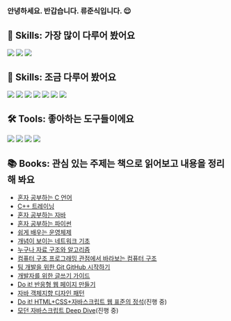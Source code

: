 ### 안녕하세요. 반갑습니다. 류준식입니다. 😌

## 🌳 Skills: 가장 많이 다루어 봤어요
<img src="https://img.shields.io/badge/JavaScript-F7DF1E?style=flat-square&logo=JavaScript&logoColor=white"/> <img src="https://img.shields.io/badge/CSS3-1572B6?style=flat-square&logo=CSS3&logoColor=white"/> <img src="https://img.shields.io/badge/HTML5-E34F26?style=flat-square&logo=HTML5&logoColor=white"/>
## 🌱 Skills: 조금 다루어 봤어요
<img src="https://img.shields.io/badge/React-61DAFB?style=flat-square&logo=React&logoColor=white"/> <img src="https://img.shields.io/badge/Sass-CC6699?style=flat-square&logo=Sass&logoColor=white"/> <img src="https://img.shields.io/badge/TypeScript-3178C6?style=flat-square&logo=TypeScript&logoColor=white"/> <img src="https://img.shields.io/badge/Jest-C21325?style=flat-square&logo=Jest&logoColor=white"/> <img src="https://img.shields.io/badge/Testing%20Library-E33332?style=flat-square&logo=Testing%20Library&logoColor=white"/> <img src="https://img.shields.io/badge/Electron-47848F?style=flat-square&logo=Electron&logoColor=white"/> <img src="https://img.shields.io/badge/Node.js-339933?style=flat-square&logo=Node.js&logoColor=white"/>

## 🛠 Tools: 좋아하는 도구들이에요
<img src="https://img.shields.io/badge/Webpack-8DD6F9?style=flat-square&logo=Webpack&logoColor=white"/> <img src="https://img.shields.io/badge/ESLint-4B32C3?style=flat-square&logo=ESLint&logoColor=white"/> <img src="https://img.shields.io/badge/Prettier-F7B93E?style=flat-square&logo=Prettier&logoColor=white"/> <img src="https://img.shields.io/badge/Babel-F9DC3E?style=flat-square&logo=Babel&logoColor=white"/>

## 📚︎ Books: 관심 있는 주제는 책으로 읽어보고 내용을 정리해 봐요
+ [혼자 공부하는 C 언어](https://plume-seeker-8c8.notion.site/C-63ae09c3d6f14c43833cfc1b63065e65)
+ [C++ 트레이닝](https://plume-seeker-8c8.notion.site/C-4416f476e7024ff383fba7e6e152e07b)
+ [혼자 공부하는 자바](https://plume-seeker-8c8.notion.site/JAVA-5bcd096a3d2f417e80405791a43d0a0a)
+ [혼자 공부하는 파이썬](https://plume-seeker-8c8.notion.site/Python-d1b885598a50422eb9de013c02f3a0c3)
+ [쉽게 배우는 운영체제](https://plume-seeker-8c8.notion.site/0ad31bf104204c5f8fe00a575d093842)
+ [개념이 보이는 네트워크 기초](https://plume-seeker-8c8.notion.site/33037ffad5df4063b902d996cb31e1d6)
+ [누구나 자료 구조와 알고리즘](https://plume-seeker-8c8.notion.site/8fdf10869e514c08b72b37743ade8ec3)
+ [컴퓨터 구조 프로그래밍 관점에서 바라보는 컴퓨터 구조](https://plume-seeker-8c8.notion.site/81642ae558f5444194d9c1243581f5b3)
+ [팀 개발을 위한 Git GitHub 시작하기](https://plume-seeker-8c8.notion.site/Git-GitHub-b2e8b7f59b6f46ad861b2b973a746159)
+ [개발자를 위한 글쓰기 가이드](https://plume-seeker-8c8.notion.site/92287c5017b24cbcaad5929ef84efd1c)
+ [Do it! 반응형 웹 페이지 만들기](https://plume-seeker-8c8.notion.site/d1bc7293acfb4168b2f227bc2f71aacf)
+ [자바 객체지향 디자인 패턴](https://plume-seeker-8c8.notion.site/a2e40bb2ce064de68db822018c90bd72)
+ [Do it! HTML+CSS+자바스크립트 웹 표준의 정석](https://plume-seeker-8c8.notion.site/HTML5-CSS3-e480f52efe1649fdb9d31b2af3d30e1a)(진행 중)
+ [모던 자바스크립트 Deep Dive](https://plume-seeker-8c8.notion.site/JavaScript-1793c2809c4841928a9df159e91e23c7)(진행 중)
